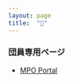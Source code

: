 ```yaml
---
layout: page
title:  "🔐"
---
```


### 団員専用ページ
* <a target="_blank" rel="noopener" href="https://portal.mejirophil-orch.com">MPO Portal</a>

